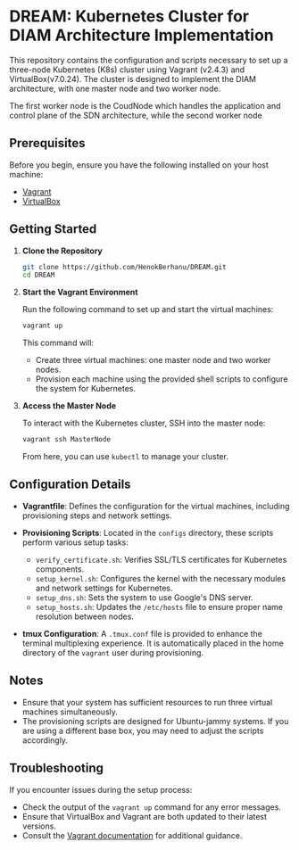 # DREAM: Kubernetes Cluster for DIAM Architecture Implementation

This repository contains the configuration and scripts necessary to set up a three-node Kubernetes (K8s) cluster using Vagrant (v2.4.3) and VirtualBox(v7.0.24). The cluster is designed to implement the DIAM architecture, with one master node and two worker node.

The first worker node is the CoudNode which handles the application and control plane of the SDN architecture, while the second worker node 

## Prerequisites

Before you begin, ensure you have the following installed on your host machine:

- [Vagrant](https://www.vagrantup.com/downloads)
- [VirtualBox](https://www.virtualbox.org/wiki/Downloads)

## Getting Started

1. **Clone the Repository**

   ```bash
   git clone https://github.com/HenokBerhanu/DREAM.git
   cd DREAM
   ```

2. **Start the Vagrant Environment**

   Run the following command to set up and start the virtual machines:

   ```bash
   vagrant up
   ```

   This command will:

   - Create three virtual machines: one master node and two worker nodes.
   - Provision each machine using the provided shell scripts to configure the system for Kubernetes.

3. **Access the Master Node**

   To interact with the Kubernetes cluster, SSH into the master node:

   ```bash
   vagrant ssh MasterNode
   ```

   From here, you can use `kubectl` to manage your cluster.

## Configuration Details

- **Vagrantfile**: Defines the configuration for the virtual machines, including provisioning steps and network settings.

- **Provisioning Scripts**: Located in the `configs` directory, these scripts perform various setup tasks:
  - `verify_certificate.sh`: Verifies SSL/TLS certificates for Kubernetes components.
  - `setup_kernel.sh`: Configures the kernel with the necessary modules and network settings for Kubernetes.
  - `setup_dns.sh`: Sets the system to use Google's DNS server.
  - `setup_hosts.sh`: Updates the `/etc/hosts` file to ensure proper name resolution between nodes.

- **tmux Configuration**: A `.tmux.conf` file is provided to enhance the terminal multiplexing experience. It is automatically placed in the home directory of the `vagrant` user during provisioning.

## Notes

- Ensure that your system has sufficient resources to run three virtual machines simultaneously.
- The provisioning scripts are designed for Ubuntu-jammy systems. If you are using a different base box, you may need to adjust the scripts accordingly.

## Troubleshooting

If you encounter issues during the setup process:

- Check the output of the `vagrant up` command for any error messages.
- Ensure that VirtualBox and Vagrant are both updated to their latest versions.
- Consult the [Vagrant documentation](https://www.vagrantup.com/docs) for additional guidance.

